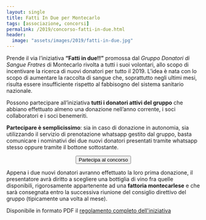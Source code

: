 ```yaml
---
layout: single
title: Fatti In Due per Montecarlo
tags: [associazione, concorsi]
permalink: /2019/concorso-fatti-in-due.html
header:
  image: "assets/images/2019/fatti-in-due.jpg"
---
```


Prende il via l’iniziativa **“Fatti in due!!”** promossa dal *Gruppo Donatori di Sangue Fratres* di Montecarlo rivolta a tutti i suoi volontari, allo scopo di incentivare la ricerca di nuovi donatori per tutto il 2019. L’idea è nata con lo scopo di aumentare la raccolta di sangue che, soprattutto negli ultimi mesi, risulta essere insufficiente rispetto al fabbisogno del sistema sanitario nazionale.

Possono partecipare all’iniziativa **tutti i donatori attivi del gruppo** che abbiano effettuato almeno una donazione nell’anno corrente, i soci collaboratori e i soci benemeriti.

**Partecipare è semplicissimo**: sia in caso di donazione in autonomia, sia utilizzando il servizio di prenotazione whatsapp gestito dal gruppo, basta comunicare i nominativi dei due nuovi donatori presentati tramite whatsapp stesso oppure tramite il bottone sottostante.

<p style="text-align: center;"><button type="button" onclick="window.open('https://bit.ly/partecipa-fatti-in-due','Partecipa al concorso Fatti in due!!','width=500,height=500')">Partecipa al concorso</button></p>

Appena i due nuovi donatori avranno effettuato la loro prima donazione, il presentatore avrà diritto a scegliere una bottiglia di vino fra quelle disponibili, rigorosamente appartenente ad una **fattoria montecarlese** e che sarà consegnata entro la successiva riunione del consiglio direttivo del gruppo (tipicamente una volta al mese).

Disponibile in formato PDF il [regolamento completo dell'iniziativa](/assets/downloads/2019/Regolamento-concorso-fatti-in-due.pdf)

